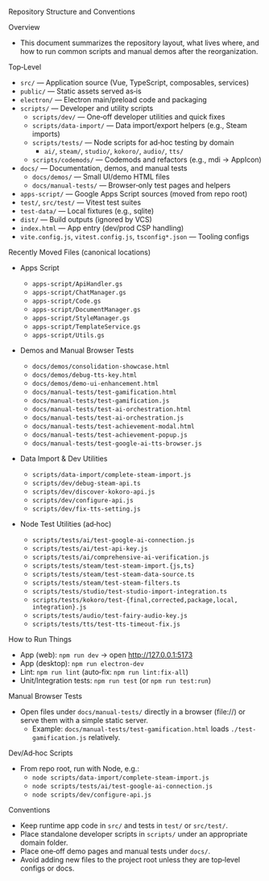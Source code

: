 Repository Structure and Conventions

Overview

- This document summarizes the repository layout, what lives where, and how to run common scripts and manual demos after the reorganization.

Top‑Level

- `src/` — Application source (Vue, TypeScript, composables, services)
- `public/` — Static assets served as‑is
- `electron/` — Electron main/preload code and packaging
- `scripts/` — Developer and utility scripts
  - `scripts/dev/` — One‑off developer utilities and quick fixes
  - `scripts/data-import/` — Data import/export helpers (e.g., Steam imports)
  - `scripts/tests/` — Node scripts for ad‑hoc testing by domain
    - `ai/`, `steam/`, `studio/`, `kokoro/`, `audio/`, `tts/`
  - `scripts/codemods/` — Codemods and refactors (e.g., mdi → AppIcon)
- `docs/` — Documentation, demos, and manual tests
  - `docs/demos/` — Small UI/demo HTML files
  - `docs/manual-tests/` — Browser‑only test pages and helpers
- `apps-script/` — Google Apps Script sources (moved from repo root)
- `test/`, `src/test/` — Vitest test suites
- `test-data/` — Local fixtures (e.g., sqlite)
- `dist/` — Build outputs (ignored by VCS)
- `index.html` — App entry (dev/prod CSP handling)
- `vite.config.js`, `vitest.config.js`, `tsconfig*.json` — Tooling configs

Recently Moved Files (canonical locations)

- Apps Script
  - `apps-script/ApiHandler.gs`
  - `apps-script/ChatManager.gs`
  - `apps-script/Code.gs`
  - `apps-script/DocumentManager.gs`
  - `apps-script/StyleManager.gs`
  - `apps-script/TemplateService.gs`
  - `apps-script/Utils.gs`

- Demos and Manual Browser Tests
  - `docs/demos/consolidation-showcase.html`
  - `docs/demos/debug-tts-key.html`
  - `docs/demos/demo-ui-enhancement.html`
  - `docs/manual-tests/test-gamification.html`
  - `docs/manual-tests/test-gamification.js`
  - `docs/manual-tests/test-ai-orchestration.html`
  - `docs/manual-tests/test-ai-orchestration.js`
  - `docs/manual-tests/test-achievement-modal.html`
  - `docs/manual-tests/test-achievement-popup.js`
  - `docs/manual-tests/test-google-ai-tts-browser.js`

- Data Import & Dev Utilities
  - `scripts/data-import/complete-steam-import.js`
  - `scripts/dev/debug-steam-api.ts`
  - `scripts/dev/discover-kokoro-api.js`
  - `scripts/dev/configure-api.js`
  - `scripts/dev/fix-tts-setting.js`

- Node Test Utilities (ad‑hoc)
  - `scripts/tests/ai/test-google-ai-connection.js`
  - `scripts/tests/ai/test-api-key.js`
  - `scripts/tests/ai/comprehensive-ai-verification.js`
  - `scripts/tests/steam/test-steam-import.{js,ts}`
  - `scripts/tests/steam/test-steam-data-source.ts`
  - `scripts/tests/steam/test-steam-filters.ts`
  - `scripts/tests/studio/test-studio-import-integration.ts`
  - `scripts/tests/kokoro/test-{final,corrected,package,local, integration}.js`
  - `scripts/tests/audio/test-fairy-audio-key.js`
  - `scripts/tests/tts/test-tts-timeout-fix.js`

How to Run Things

- App (web): `npm run dev` → open http://127.0.0.1:5173
- App (desktop): `npm run electron-dev`
- Lint: `npm run lint` (auto‑fix: `npm run lint:fix-all`)
- Unit/Integration tests: `npm run test` (or `npm run test:run`)

Manual Browser Tests

- Open files under `docs/manual-tests/` directly in a browser (file://) or serve them with a simple static server.
  - Example: `docs/manual-tests/test-gamification.html` loads `./test-gamification.js` relatively.

Dev/Ad‑hoc Scripts

- From repo root, run with Node, e.g.:
  - `node scripts/data-import/complete-steam-import.js`
  - `node scripts/tests/ai/test-google-ai-connection.js`
  - `node scripts/dev/configure-api.js`

Conventions

- Keep runtime app code in `src/` and tests in `test/` or `src/test/`.
- Place standalone developer scripts in `scripts/` under an appropriate domain folder.
- Place one‑off demo pages and manual tests under `docs/`.
- Avoid adding new files to the project root unless they are top‑level configs or docs.
